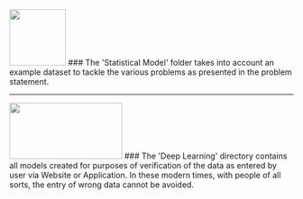 <img src="https://i.pinimg.com/originals/cb/17/b8/cb17b80a942d7c317a35ff1324fae12f.gif" width=100 height=100> 
### The 'Statistical Model' folder takes into account an example dataset to tackle the various problems as presented in the problem statement.

___________________________________________________________________________________________________________________________________

<img src="https://2.bp.blogspot.com/-c8AgmXS4nSs/WyzQ1fiH8sI/AAAAAAAAAI0/FFuGD87iBf8L282guQ_a6XM1XAUdyxV9wCLcBGAs/s1600/DP1.gif" width=200 height=100> 
### The 'Deep Learning' directory contains all models created for purposes of verification of the data as entered by user via Website or Application. In these modern times, with people of all sorts, the entry of wrong data cannot be avoided.
